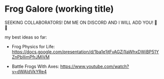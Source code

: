 # Frog Galore (working title)

SEEKING COLLABORATORS! DM ME ON DISCORD AND I WILL ADD YOU! 🤜🤛

my best ideas so far:

- Frog Physics for Life: https://docs.google.com/presentation/d/1ba1e1jtFvAGZj1laWhxDWiBP51YZnPblIimPfrJMiVM

- Battle Frogs With Axes: https://www.youtube.com/watch?v=dWAIdVkYRe4
